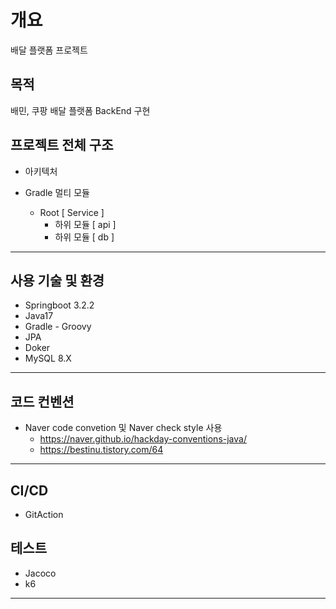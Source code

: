 # 개요
배달 플랫폼 프로젝트

## 목적
배민, 쿠팡 배달 플랫폼 BackEnd 구현


## 프로젝트 전체 구조
- 아키텍처
  
- Gradle 멀티 모듈
  - Root [ Service ]
    - 하위 모듈 [ api ]
    - 하위 모듈 [ db ] 

---

## 사용 기술 및 환경
- Springboot 3.2.2
- Java17
- Gradle - Groovy 
- JPA
- Doker
- MySQL 8.X
---

## 코드 컨벤션 
- Naver code convetion 및 Naver check style 사용
    - https://naver.github.io/hackday-conventions-java/
    - https://bestinu.tistory.com/64
---

## CI/CD
- GitAction

## 테스트
- Jacoco
- k6
---

